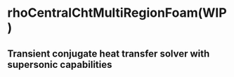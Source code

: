 # rhoCentralChtMultiRegionFoam(WIP)
## Transient conjugate heat transfer solver with supersonic capabilities
